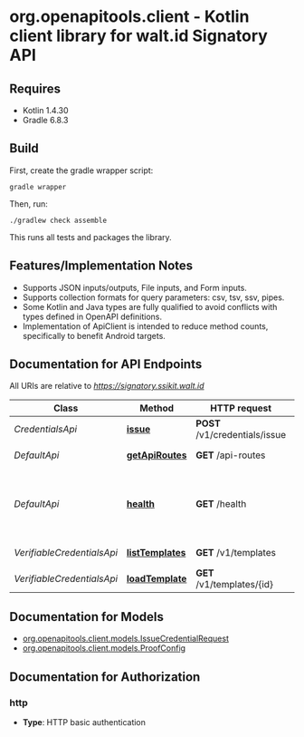 # org.openapitools.client - Kotlin client library for walt.id Signatory API

## Requires

* Kotlin 1.4.30
* Gradle 6.8.3

## Build

First, create the gradle wrapper script:

```
gradle wrapper
```

Then, run:

```
./gradlew check assemble
```

This runs all tests and packages the library.

## Features/Implementation Notes

* Supports JSON inputs/outputs, File inputs, and Form inputs.
* Supports collection formats for query parameters: csv, tsv, ssv, pipes.
* Some Kotlin and Java types are fully qualified to avoid conflicts with types defined in OpenAPI definitions.
* Implementation of ApiClient is intended to reduce method counts, specifically to benefit Android targets.

<a name="documentation-for-api-endpoints"></a>
## Documentation for API Endpoints

All URIs are relative to *https://signatory.ssikit.walt.id*

Class | Method | HTTP request | Description
------------ | ------------- | ------------- | -------------
*CredentialsApi* | [**issue**](docs/CredentialsApi.md#issue) | **POST** /v1/credentials/issue | Issue a credential
*DefaultApi* | [**getApiRoutes**](docs/DefaultApi.md#getapiroutes) | **GET** /api-routes | Get apiRoutes
*DefaultApi* | [**health**](docs/DefaultApi.md#health) | **GET** /health | Returns HTTP 200 in case all services are up and running
*VerifiableCredentialsApi* | [**listTemplates**](docs/VerifiableCredentialsApi.md#listtemplates) | **GET** /v1/templates | List VC templates
*VerifiableCredentialsApi* | [**loadTemplate**](docs/VerifiableCredentialsApi.md#loadtemplate) | **GET** /v1/templates/{id} | Load a VC template


<a name="documentation-for-models"></a>
## Documentation for Models

 - [org.openapitools.client.models.IssueCredentialRequest](docs/IssueCredentialRequest.md)
 - [org.openapitools.client.models.ProofConfig](docs/ProofConfig.md)


<a name="documentation-for-authorization"></a>
## Documentation for Authorization

<a name="http"></a>
### http

- **Type**: HTTP basic authentication

